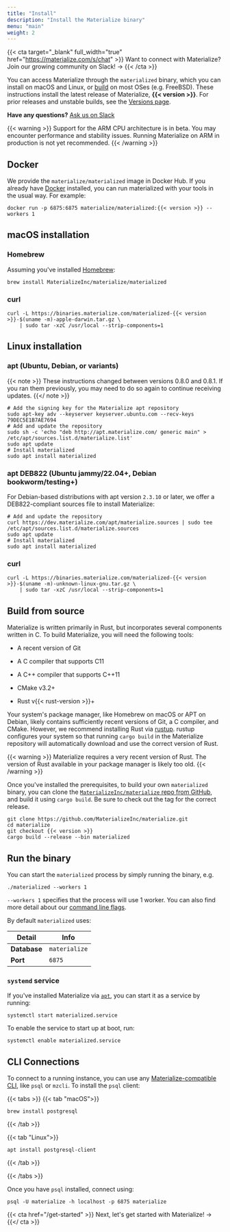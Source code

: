 ```yaml
---
title: "Install"
description: "Install the Materialize binary"
menu: "main"
weight: 2
---
```


{{< cta target="_blank" full_width="true" href="https://materialize.com/s/chat" >}}
Want to connect with Materialize? Join our growing community on Slack! →
{{< /cta >}}

You can access Materialize through the `materialized` binary, which you can
install on macOS and Linux, or [build](#build-from-source) on most OSes (e.g. FreeBSD). These
instructions install the latest release of Materialize, **{{< version >}}**. For prior releases and unstable builds, see the [Versions page](/versions).

**Have any questions?** [Ask us on Slack](https://materialize.com/s/chat)

{{< warning >}}
Support for the ARM CPU architecture is in beta. You may encounter performance
and stability issues. Running Materialize on ARM in production is not yet
recommended.
{{< /warning >}}

## Docker

We provide the `materialize/materialized` image in Docker Hub. If you already have
[Docker][docker-start] installed, you can run materialized with your tools in the usual
way. For example:

```shell
docker run -p 6875:6875 materialize/materialized:{{< version >}} --workers 1
```

[docker-start]: https://www.docker.com/get-started

## macOS installation

### Homebrew

Assuming you've installed [Homebrew](https://brew.sh/):

```shell
brew install MaterializeInc/materialize/materialized
```

### curl

```shell
curl -L https://binaries.materialize.com/materialized-{{< version >}}-$(uname -m)-apple-darwin.tar.gz \
    | sudo tar -xzC /usr/local --strip-components=1
```

## Linux installation

### apt (Ubuntu, Debian, or variants)

{{< note >}}
These instructions changed between versions 0.8.0 and 0.8.1. If you ran them
previously, you may need to do so again to continue receiving updates.
{{</ note >}}


```shell
# Add the signing key for the Materialize apt repository
sudo apt-key adv --keyserver keyserver.ubuntu.com --recv-keys 79DEC5E1B7AE7694
# Add and update the repository
sudo sh -c 'echo "deb http://apt.materialize.com/ generic main" > /etc/apt/sources.list.d/materialize.list'
sudo apt update
# Install materialized
sudo apt install materialized
```

### apt DEB822 (Ubuntu jammy/22.04+, Debian bookworm/testing+)

For Debian-based distributions with apt version `2.3.10` or later, we offer a DEB822-compliant sources file to install Materialize:

```shell
# Add and update the repository
curl https://dev.materialize.com/apt/materialize.sources | sudo tee /etc/apt/sources.list.d/materialize.sources
sudo apt update
# Install materialized
sudo apt install materialized
```

### curl

```shell
curl -L https://binaries.materialize.com/materialized-{{< version >}}-$(uname -m)-unknown-linux-gnu.tar.gz \
    | sudo tar -xzC /usr/local --strip-components=1
```

## Build from source

Materialize is written primarily in Rust, but incorporates several components
written in C. To build Materialize, you will need the following tools:

  * A recent version of Git

  * A C compiler that supports C11

  * A C++ compiler that supports C++11

  * CMake v3.2+

  * Rust v{{< rust-version >}}+

Your system's package manager, like Homebrew on macOS or APT on Debian, likely
contains sufficiently recent versions of Git, a C compiler, and CMake. However,
we recommend installing Rust via [rustup]. rustup configures your system so that
running `cargo build` in the Materialize repository will automatically download
and use the correct version of Rust.

{{< warning >}}
Materialize requires a very recent version of Rust. The version of Rust
available in your package manager is likely too old.
{{< /warning >}}

Once you've installed the prerequisites, to build your own `materialized`
binary, you can clone the [`MaterializeInc/materialize` repo from
GitHub][mz-repo], and build it using `cargo build`. Be sure to check out the tag
for the correct release.

```shell
git clone https://github.com/MaterializeInc/materialize.git
cd materialize
git checkout {{< version >}}
cargo build --release --bin materialized
```

## Run the binary

You can start the `materialized` process by simply running the binary, e.g.

```nofmt
./materialized --workers 1
```

`--workers 1` specifies that the process will use 1 worker. You can also find more detail
about our [command line flags](/cli/#command-line-flags).

By default `materialized` uses:

Detail | Info
----------|------
**Database** | `materialize`
**Port** | `6875`

### `systemd` service

If you've installed Materialize via [`apt`](#apt-ubuntu-debian-or-variants), you can start it as a service by running:

```shell
systemctl start materialized.service
```

To enable the service to start up at boot, run:

```shell
systemctl enable materialized.service
```

## CLI Connections

To connect to a running instance, you can use any [Materialize-compatible CLI](/connect/cli/),
like `psql` or `mzcli`. To install the `psql` client:

{{< tabs >}}
{{< tab "macOS">}}

```shell
brew install postgresql
```

{{< /tab >}}

{{< tab "Linux">}}

```shell
apt install postgresql-client
```

{{< /tab >}}

{{< /tabs >}}

Once you have `psql` installed, connect using:

```shell
psql -U materialize -h localhost -p 6875 materialize
```

<p>

{{< cta href="/get-started" >}}
Next, let's get started with Materialize! →
{{</ cta >}}

[Rustup]: https://rustup.rs
[mz-repo]: https://github.com/MaterializeInc/materialize
